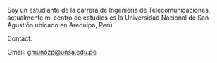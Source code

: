 Soy un estudiante de la carrera de Ingeniería de Telecomunicaciones, actualmente mi centro de estudios es la Universidad Nacional de San Agustión ubicado en Arequipa, Perú.

Contact:

Gmail: gmunozp@unsa.edu.pe

